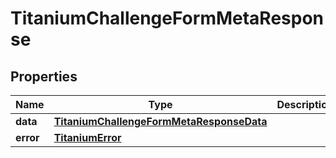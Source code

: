 

# TitaniumChallengeFormMetaResponse


## Properties

| Name | Type | Description | Notes |
|------------ | ------------- | ------------- | -------------|
|**data** | [**TitaniumChallengeFormMetaResponseData**](TitaniumChallengeFormMetaResponseData.md) |  |  [optional] |
|**error** | [**TitaniumError**](TitaniumError.md) |  |  [optional] |



